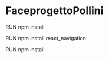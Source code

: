 # FaceprogettoPollini
<p>RUN npm install<br></p>
<p>RUN npm install react_navigation<br></p>
<p>RUN npm install <br></p>
